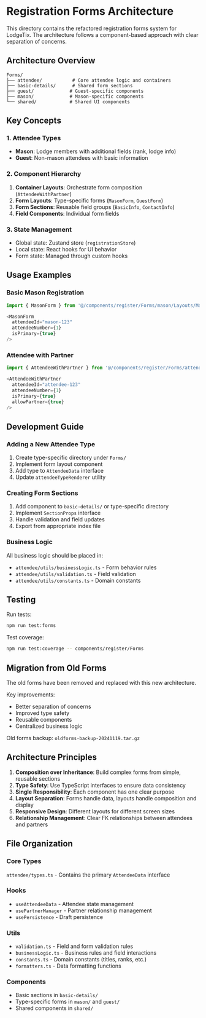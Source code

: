 # Registration Forms Architecture

This directory contains the refactored registration forms system for LodgeTix. The architecture follows a component-based approach with clear separation of concerns.

## Architecture Overview

```
Forms/
├── attendee/           # Core attendee logic and containers
├── basic-details/      # Shared form sections
├── guest/             # Guest-specific components
├── mason/             # Mason-specific components
└── shared/            # Shared UI components
```

## Key Concepts

### 1. Attendee Types
- **Mason**: Lodge members with additional fields (rank, lodge info)
- **Guest**: Non-mason attendees with basic information

### 2. Component Hierarchy
1. **Container Layouts**: Orchestrate form composition (`AttendeeWithPartner`)
2. **Form Layouts**: Type-specific forms (`MasonForm`, `GuestForm`)
3. **Form Sections**: Reusable field groups (`BasicInfo`, `ContactInfo`)
4. **Field Components**: Individual form fields

### 3. State Management
- Global state: Zustand store (`registrationStore`)
- Local state: React hooks for UI behavior
- Form state: Managed through custom hooks

## Usage Examples

### Basic Mason Registration
```typescript
import { MasonForm } from '@/components/register/Forms/mason/Layouts/MasonForm';

<MasonForm
  attendeeId="mason-123"
  attendeeNumber={1}
  isPrimary={true}
/>
```

### Attendee with Partner
```typescript
import { AttendeeWithPartner } from '@/components/register/Forms/attendee/AttendeeWithPartner';

<AttendeeWithPartner
  attendeeId="attendee-123"
  attendeeNumber={1}
  isPrimary={true}
  allowPartner={true}
/>
```

## Development Guide

### Adding a New Attendee Type
1. Create type-specific directory under `Forms/`
2. Implement form layout component
3. Add type to `AttendeeData` interface
4. Update `attendeeTypeRenderer` utility

### Creating Form Sections
1. Add component to `basic-details/` or type-specific directory
2. Implement `SectionProps` interface
3. Handle validation and field updates
4. Export from appropriate index file

### Business Logic
All business logic should be placed in:
- `attendee/utils/businessLogic.ts` - Form behavior rules
- `attendee/utils/validation.ts` - Field validation
- `attendee/utils/constants.ts` - Domain constants

## Testing

Run tests:
```bash
npm run test:forms
```

Test coverage:
```bash
npm run test:coverage -- components/register/Forms
```

## Migration from Old Forms

The old forms have been removed and replaced with this new architecture. 

Key improvements:
- Better separation of concerns
- Improved type safety
- Reusable components
- Centralized business logic

Old forms backup: `oldforms-backup-20241119.tar.gz`

## Architecture Principles

1. **Composition over Inheritance**: Build complex forms from simple, reusable sections
2. **Type Safety**: Use TypeScript interfaces to ensure data consistency
3. **Single Responsibility**: Each component has one clear purpose
4. **Layout Separation**: Forms handle data, layouts handle composition and display
5. **Responsive Design**: Different layouts for different screen sizes
6. **Relationship Management**: Clear FK relationships between attendees and partners

## File Organization

### Core Types
`attendee/types.ts` - Contains the primary `AttendeeData` interface

### Hooks
- `useAttendeeData` - Attendee state management
- `usePartnerManager` - Partner relationship management
- `usePersistence` - Draft persistence

### Utils
- `validation.ts` - Field and form validation rules
- `businessLogic.ts` - Business rules and field interactions
- `constants.ts` - Domain constants (titles, ranks, etc.)
- `formatters.ts` - Data formatting functions

### Components
- Basic sections in `basic-details/`
- Type-specific forms in `mason/` and `guest/`
- Shared components in `shared/`